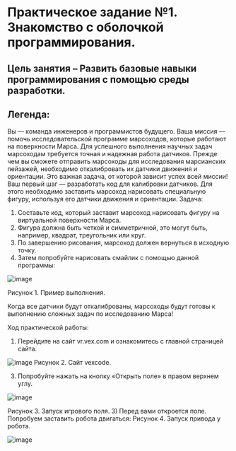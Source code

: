 # Практическое задание №1. Знакомство с оболочкой программирования.
## Цель занятия – Развить базовые навыки программирования с помощью среды разработки.
## Легенда:
Вы — команда инженеров и программистов будущего. Ваша миссия — помочь исследовательской программе марсоходов, которые работают на поверхности Марса. Для успешного выполнения научных задач марсоходам требуется точная и надежная работа датчиков. Прежде чем вы сможете отправить марсоходы для исследования марсианских пейзажей, необходимо откалибровать их датчики движения и ориентации. Это важная задача, от которой зависит успех всей миссии!
Ваш первый шаг — разработать код для калибровки датчиков. Для этого необходимо заставить марсоход нарисовать специальную фигуру, используя его датчики движения и ориентации. 
Задача:
1.	Составьте код, который заставит марсоход нарисовать фигуру на виртуальной поверхности Марса.
2.	Фигура должна быть четкой и симметричной, это могут быть, например, квадрат, треугольник или круг.
3.	По завершению рисования, марсоход должен вернуться в исходную точку.
4.	Затем попробуйте нарисовать смайлик с помощью данной программы:


![image](https://github.com/user-attachments/assets/036aa580-5867-4ee0-b3d7-355136d821c9)


Рисунок 1. Пример выполнения.


Когда все датчики будут откалиброваны, марсоходы будут готовы к выполнению сложных задач по исследованию Марса!

Ход практической работы:
1)	Перейдите на сайт vr.vex.com и ознакомитесь с главной страницей сайта.


![image](https://github.com/user-attachments/assets/00218dfc-0848-4735-b07a-a3800000aa43)
Рисунок 2. Сайт vexcode.


3)	Попробуйте нажать на кнопку «Открыть поле» в правом верхнем углу. 


 ![image](https://github.com/user-attachments/assets/22c19ccc-c06e-4de6-9aeb-aac503dbd388)

Рисунок 3. Запуск игрового поля.
3)	Перед вами откроется поле. Попробуем заставить робота двигаться:
Рисунок 4. Запуск привода у робота. 

![image](https://github.com/user-attachments/assets/171e085f-2161-4798-9566-88e0b5a8275e)

